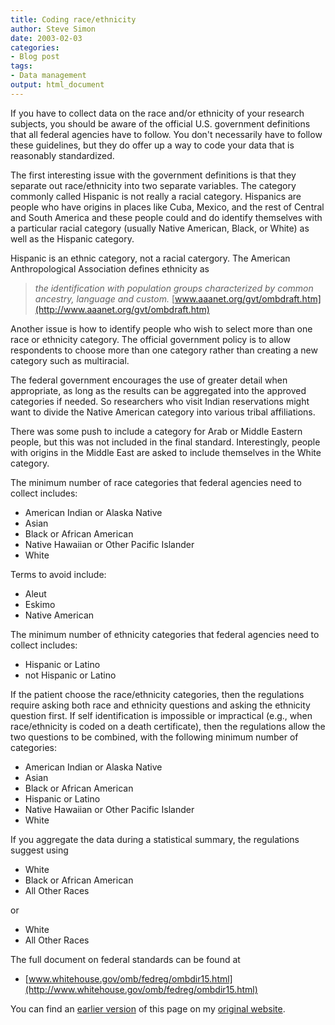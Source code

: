 ```yaml
---
title: Coding race/ethnicity
author: Steve Simon
date: 2003-02-03
categories:
- Blog post
tags:
- Data management
output: html_document
---
```

If you have to collect data on the race and/or ethnicity of your
research subjects, you should be aware of the official U.S. government
definitions that all federal agencies have to follow. You don\'t
necessarily have to follow these guidelines, but they do offer up a way
to code your data that is reasonably standardized.

The first interesting issue with the government definitions is that they
separate out race/ethnicity into two separate variables. The category
commonly called Hispanic is not really a racial category. Hispanics are
people who have origins in places like Cuba, Mexico, and the rest of
Central and South America and these people could and do identify
themselves with a particular racial category (usually Native American,
Black, or White) as well as the Hispanic category.

Hispanic is an ethnic category, not a racial catergory. The American
Anthropological Association defines ethnicity as

> *the identification with population groups characterized by common
> ancestry, language and custom.*
> [www.aaanet.org/gvt/ombdraft.htm](http://www.aaanet.org/gvt/ombdraft.htm)

Another issue is how to identify people who wish to select more than one
race or ethnicity category. The official government policy is to allow
respondents to choose more than one category rather than creating a new
category such as multiracial.

The federal government encourages the use of greater detail when
appropriate, as long as the results can be aggregated into the approved
categories if needed. So researchers who visit Indian reservations might
want to divide the Native American category into various tribal
affiliations.

There was some push to include a category for Arab or Middle Eastern
people, but this was not included in the final standard. Interestingly,
people with origins in the Middle East are asked to include themselves
in the White category.

The minimum number of race categories that federal agencies need to
collect includes:

-   American Indian or Alaska Native
-   Asian
-   Black or African American
-   Native Hawaiian or Other Pacific Islander
-   White

Terms to avoid include:

-   Aleut
-   Eskimo
-   Native American

The minimum number of ethnicity categories that federal agencies need to
collect includes:

-   Hispanic or Latino
-   not Hispanic or Latino

If the patient choose the race/ethnicity categories, then the
regulations require asking both race and ethnicity questions and asking
the ethnicity question first. If self identification is impossible or
impractical (e.g., when race/ethnicity is coded on a death certificate),
then the regulations allow the two questions to be combined, with the
following minimum number of categories:

-   American Indian or Alaska Native
-   Asian
-   Black or African American
-   Hispanic or Latino
-   Native Hawaiian or Other Pacific Islander
-   White

If you aggregate the data during a statistical summary, the regulations
suggest using

-   White
-   Black or African American
-   All Other Races

or

-   White
-   All Other Races

The full document on federal standards can be found at

-   [www.whitehouse.gov/omb/fedreg/ombdir15.html](http://www.whitehouse.gov/omb/fedreg/ombdir15.html)

You can find an [earlier version](http://www.pmean.com/03/RaceEthnicity.html) of this page on my [original website](http://www.pmean.com/original_site.html).
